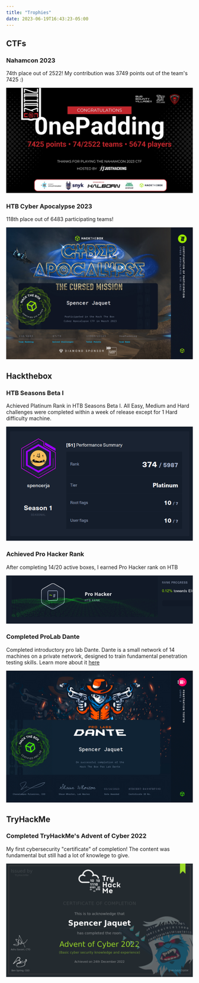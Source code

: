 ```yaml
---
title: "Trophies"
date: 2023-06-19T16:43:23-05:00
---
```

## CTFs
### Nahamcon 2023
74th place out of 2522! My contribution was 3749 points out of the team's 7425 :)

![nahamcon certificate](images/nahamcon.png)

### HTB Cyber Apocalypse 2023
118th place out of 6483 participating teams!

![apocalypse](images/cyberapocalypse.png)

## Hackthebox
### HTB Seasons Beta I
Achieved Platinum Rank in HTB Seasons Beta I. All Easy, Medium and Hard challenges were completed within a week of release except for 1 Hard difficulty machine.

![htb season](images/HTB_Season1.png)

### Achieved Pro Hacker Rank
After completing 14/20 active boxes, I earned Pro Hacker rank on HTB

![hackerrank](images/prohacker.png)

### Completed ProLab Dante
Completed introductory pro lab Dante. Dante is a small network of 14 machines on a private network, designed to train fundamental penetration testing skills. Learn more about it [here](https://www.hackthebox.com/newsroom/prolab-dante) 

![Dante](images/Dante.png)

## TryHackMe
### Completed TryHackMe's Advent of Cyber 2022
My first cybersecurity "certificate" of completion! The content was fundamental but still had a lot of knowlege to give.

![THM](images/THM-D4VXZVJ05K.png)
